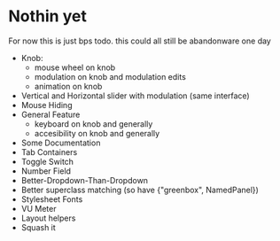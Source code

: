 # Nothin yet

For now this is just bps todo. this could all still be abandonware one day

- Knob:
    - mouse wheel on knob
    - modulation on knob and modulation edits
    - animation on knob
- Vertical and Horizontal slider with modulation (same interface)
- Mouse Hiding
- General Feature
    - keyboard on knob and generally
    - accesibility on knob and generally
- Some Documentation
- Tab Containers
- Toggle Switch
- Number Field
- Better-Dropdown-Than-Dropdown
- Better superclass matching (so have {"greenbox", NamedPanel})
- Stylesheet Fonts
- VU Meter
- Layout helpers
- Squash it
